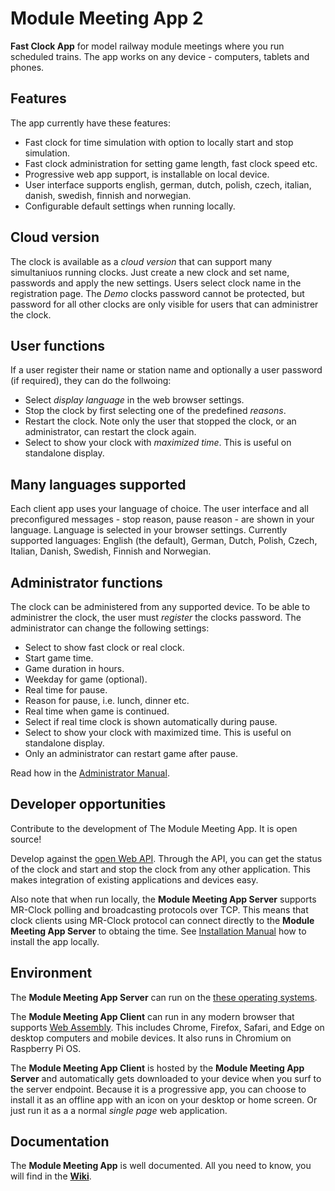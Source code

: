 # Module Meeting App 2
**Fast Clock App** for model railway module meetings where you run scheduled trains.
The app works on any device - computers, tablets and phones.

## Features
The app currently have these features:
* Fast clock for time simulation with option to locally start and stop simulation.
* Fast clock administration for setting game length, fast clock speed etc.
* Progressive web app support, is installable on local device.
* User interface supports english, german, dutch, polish, czech, italian, danish, swedish, finnish and norwegian.
* Configurable default settings when running locally.

## Cloud version
The clock is available as a *cloud version* that can support many simultaniuos running clocks.
Just create a new clock and set name, passwords and apply the new settings. Users select clock name in the registration page.
The *Demo* clocks password cannot be protected, but password for all other clocks are only visible for users that can administrer the clock.

## User functions
If a user register their name or station name and optionally a user password (if required), they can do the follwoing:
* Select *display language* in the web browser settings.
* Stop the clock by first selecting one of the predefined *reasons*.
* Restart the clock. Note only the user that stopped the clock, or an administrator, can restart the clock again.
* Select to show your clock with *maximized time*. This is useful on standalone display.

## Many languages supported
Each client app uses your language of choice. The user interface and all preconfigured messages - stop reason, pause reason - are shown in your language.
Language is selected in your browser settings. 
Currently supported languages: English (the default), German, Dutch, Polish, Czech, Italian, Danish, Swedish, Finnish and Norwegian.

## Administrator functions
The clock can be administered from any supported device.
To be able to administrer the clock, the user must *register* the clocks password.
The administrator can change the following settings:
* Select to show fast clock or real clock.
* Start game time.
* Game duration in hours.
* Weekday for game (optional).
* Real time for pause.
* Reason for pause, i.e. lunch, dinner etc.
* Real time when game is continued.
* Select if real time clock is shown automatically during pause.
* Select to show your clock with maximized time. This is useful on standalone display.
* Only an administrator can restart game after pause.

Read how in the [Administrator Manual](../../wiki/Administrators-Manual).

## Developer opportunities
Contribute to the development of The Module Meeting App. It is open source!

Develop against the [open Web API](../../wiki/API-Guidelines).
Through the API, you can get the status of the clock and start and stop the clock from any other application.
This makes integration of existing applications and devices easy.

Also note that when run locally, the **Module Meeting App Server** supports MR-Clock polling and broadcasting protocols over TCP. 
This means that clock clients using MR-Clock protocol can connect directly to the **Module Meeting App Server** to obtaing the time.
See [Installation Manual](../../wiki/Local-Installation) how to install the app locally.

## Environment
The **Module Meeting App Server** can run on the [these operating systems](https://github.com/dotnet/core/blob/master/release-notes/5.0/5.0-supported-os.md).

The **Module Meeting App Client** can run in any modern browser that supports [Web Assembly](https://webassembly.org/). 
This includes Chrome, Firefox, Safari, and Edge on desktop computers and mobile devices. 
It also runs in Chromium on Raspberry Pi OS.

The **Module Meeting App Client** is hosted by the **Module Meeting App Server** and automatically gets downloaded to your device
when you surf to the server endpoint. Because it is a progressive app, you can choose to install it as 
an offline app with an icon on your desktop or home screen. Or just run it as a a normal *single page* web application.

## Documentation
The **Module Meeting App** is well documented.
All you need to know, you will find in the [**Wiki**](../../wiki).
